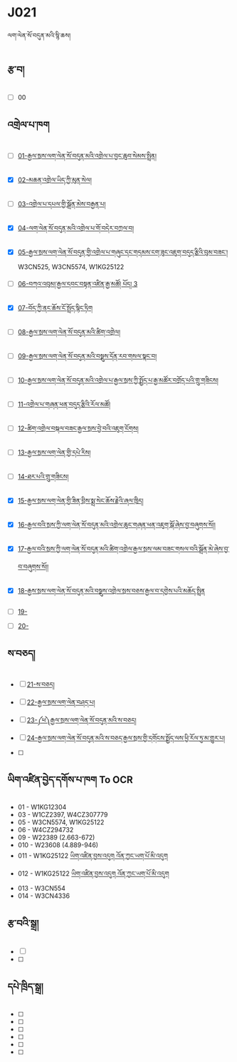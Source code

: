 # J021
ལག་ལེན་སོ་བདུན་མའི་སྙི་ཆས།

## རྩ་བ།
- [ ] 00

## འགྲེལ་པ་ཁག
- [ ] [01-རྒྱལ་སྲས་ལག་ལེན་སོ་བདུན་མའི་འགྲེལ་པ་བྱང་ཆུབ་སེམས་སྤྲིན།](https://www.tbrc.org/?locale=bo#!rid=W1KG12304)
- [x] [02-མཆན་འགྲེལ་ཡིད་ཀྱི་མུན་སེལ།](https://www.tbrc.org/?locale=bo#library_work_ViewInWIndow-W29664%7C5551%7C1%7C1%7C1%7C75)
- [ ] [03-འགྲེལ་པ་དཔལ་གྱི་སྒྲོན་མེས་བརྒྱན་པ།](https://www.tbrc.org/?locale=bo#!rid=W1CZ2397)
- [x] [04-ལག་ལེན་སོ་བདུན་མའི་འགྲེལ་པ་གོ་བདེར་བཀྲལ་བ།](https://www.tbrc.org/?locale=bo#!rid=W4CZ295073)
- [x] [05-རྒྱལ་སྲས་ལག་ལེན་སོ་བདུན་གྱི་འགྲེལ་པ་གཞུང་དང་གདམས་ངག་ཟུང་འཇུག་བདུད་རྩིའི་བུམ་བཟང་།](https://www.tbrc.org/?locale=bo#!rid=W1AC260) W3CN525, W3CN5574, W1KG25122
- [ ] [06-བཀའ་འབུམ།་རྒྱལ་དབང་བསྟན་འཛིན་རྒྱ་མཚོ། པོད། 3](https://www.tbrc.org/?locale=bo#library_work_ViewInWIndow-W1KG26102%7CI1KG26322%7C3%7C1%7C1%7C288)
- [x] [07-བོད་ཀྱི་ནང་ཆོས་ངོ་སྤྲོད་སྙིང་ཏིག](http://tibetanebooks.com/shungdrel/introduction-of-tibetan-buddhism)
- [ ] [08-རྒྱལ་སྲས་ལག་ལེན་སོ་བདུན་མའི་ཚིག་འགྲེལ།](https://www.tbrc.org/?locale=bo#!rid=O3JT3512%7CO3JT35124CZ78226$W29513)
- [ ] [09-རྒྱལ་སྲས་ལག་ལེན་སོ་བདུན་མའི་བསྡུས་དོན་རབ་གསལ་སྣང་བ།](https://www.tbrc.org/?locale=bo#!rid=O1PD86478%7CO1PD864781PD87123$W22389)
- [ ] [10-རྒྱལ་སྲས་ལག་ལེན་སོ་བདུན་མའི་འགྲེལ་པ་རྒྱལ་སྲས་ཀྱི་སྤྱོད་པ་རྒྱ་མཚོར་བགྲོད་པའི་གྲུ་གཟིངས།](https://www.tbrc.org/?locale=bo#!rid=O1PD84604%7CO1PD846041PD84686$W23608)
- [ ] [11-འགྲེལ་པ་གཞན་ཕན་བདུད་རྩིའི་རོལ་མཚོ།](https://www.tbrc.org/?locale=bo#!rid=W1KG25122)
- [ ] [12-ཚིག་འགྲེལ་བསྐལ་བཟང་རྒྱལ་སྲས་བྱེ་བའི་འཇུག་ངོགས།](https://www.tbrc.org/?locale=bo#!rid=W1KG25122)
- [ ] [13-རྒྱལ་སྲས་ལག་ལེན་གྱི་དཔེ་རིས།](https://www.tbrc.org/?locale=bo#!rid=W3CN554)
- [ ] [14-ཐར་པའི་གྲུ་གཟིངས།](https://www.tbrc.org/?locale=bo#!rid=W3CN4336)
- [x] [15-རྒྱལ་སྲས་ལག་ལེན་གྱི་ཟིན་བྲིས་སྨྲ་སེང་ཆོས་རྗེའི་ཞལ་ཁྲིད།](https://www.tbrc.org/?locale=bo#!rid=W2PD19374)
- [x] [16-རྒྱལ་བའི་སྲས་ཀྱི་ལག་ལེན་སོ་བདུན་མའི་འགྲེལ་ཆུང་གཞན་ཕན་འཇུག་སྒོ་ཞེས་བྱ་བཞུགས་སོ།།](https://dharmacloud.tsadra.org/product/%e0%bd%a2%e0%be%92%e0%be%b1%e0%bd%a3%e0%bc%8b%e0%bd%96%e0%bd%a0%e0%bd%b2%e0%bc%8b%e0%bd%a6%e0%be%b2%e0%bd%a6%e0%bc%8b%e0%bd%80%e0%be%b1%e0%bd%b2%e0%bc%8b%e0%bd%a3%e0%bd%82%e0%bc%8b%e0%bd%a3%e0%bd%ba/)
- [x] [17-རྒྱལ་བའི་སྲས་ཀྱི་ལག་ལེན་སོ་བདུན་མའི་ཚིག་འགྲེལ་རྒྱལ་སྲས་ལམ་བཟང་གསལ་བའི་སྒྲོན་མེ་ཞེས་བྱ་བ་བཞུགས་སོ།།](https://github.com/OpenPecha/P000625/blob/master/P000625.opf/base/v003.txt)
- [x] [18-རྒྱས་སྲས་ལག་ལེན་སོ་བདུན་མའི་བསྡུས་འགྲེལ་སྲས་བཅས་རྒྱལ་བ་དགྱེས་པའི་མཆོད་སྤྲིན](https://bo.wikipedia.org/wiki/%E0%BD%A2%E0%BE%92%E0%BE%B1%E0%BD%A6%E0%BC%8B%E0%BD%A6%E0%BE%B2%E0%BD%A6%E0%BC%8B%E0%BD%A3%E0%BD%82%E0%BC%8B%E0%BD%A3%E0%BD%BA%E0%BD%93%E0%BC%8B%E0%BD%A6%E0%BD%BC%E0%BC%8B%E0%BD%96%E0%BD%91%E0%BD%B4%E0%BD%93%E0%BC%8B%E0%BD%98%E0%BD%A0%E0%BD%B2%E0%BC%8B%E0%BD%96%E0%BD%A6%E0%BE%A1%E0%BD%B4%E0%BD%A6%E0%BC%8B%E0%BD%A0%E0%BD%82%E0%BE%B2%E0%BD%BA%E0%BD%A3%E0%BC%8B%E0%BD%A6%E0%BE%B2%E0%BD%A6%E0%BC%8B%E0%BD%96%E0%BD%85%E0%BD%A6%E0%BC%8B_%E0%BD%A2%E0%BE%92%E0%BE%B1%E0%BD%A3%E0%BC%8B%E0%BD%96%E0%BC%8B%E0%BD%91%E0%BD%82%E0%BE%B1%E0%BD%BA%E0%BD%A6%E0%BC%8B%E0%BD%94%E0%BD%A0%E0%BD%B2%E0%BC%8B%E0%BD%98%E0%BD%86%E0%BD%BC%E0%BD%91%E0%BC%8B%E0%BD%A6%E0%BE%A4%E0%BE%B2%E0%BD%B2%E0%BD%93%E0%BC%8D)
- [ ] [19-]()
- [ ] [20-]()


## ས་བཅད།
- [ ] [21-ས་བཅད།](https://www.tbrc.org/?locale=bo#library_work_ViewInWIndow-W8LS17742%7CI8LS17760%7C1%7C1%7C1%7C54)
- [ ] [22-རྒྱལ་སྲས་ལག་ལེན་བཤད་པ།](https://www.tbrc.org/?locale=bo#!rid=O00EGS109585%7CO00EGS1095854CZ24972$W20548)
- [ ] [23-༼ཕ༽རྒྱལ་སྲས་ལག་ལེན་སོ་བདུན་མའི་ས་བཅད།](https://www.tbrc.org/?locale=bo#!rid=O10206%7CO102064CZ213151$W10206)
- [ ] [24-རྒྱལ་སྲས་ལག་ལེན་སོ་བདུན་མའི་ས་བཅད་རྒྱལ་སྲས་གྱི་དགོངས་སྤྱོད་ལས་ཕྱི་རོལ་ཏུ་མ་གྱུར་པ།](https://www.tbrc.org/?locale=bo#library_work_ViewByOutline-O1PD846041PD84687%7CW23608)
- [ ] 


## ཡིག་འཛིན་བྱེད་དགོས་པ་ཁག To OCR
- 01 - W1KG12304
- 03 - W1CZ2397, W4CZ307779
- 05 - W3CN5574, W1KG25122
- 06 - W4CZ294732
- 09 - W22389 (2.663-672)
- 010 - W23608 (4.889-946)
- 011 - W1KG25122 [ཡིག་འཛིན་བྱས་འདུག འོན་ཀྱང་ཡག་པོ་མི་འདུག](https://raw.githubusercontent.com/OpenPecha/P009263/master/P009263.opf/base/v001.txt)
- 012 - W1KG25122 [ཡིག་འཛིན་བྱས་འདུག འོན་ཀྱང་ཡག་པོ་མི་འདུག](https://raw.githubusercontent.com/OpenPecha/P009263/master/P009263.opf/base/v001.txt)
- 013 - W3CN554
- 014 - W3CN4336


## རྩ་བའི་སྒྲ།
- [ ] []()
- [ ] 

## དཔེ་ཁྲིད་སྒྲ།
- [ ] 
- [ ] 
- [ ] 
- [ ] 
- [ ] 
- [ ]
